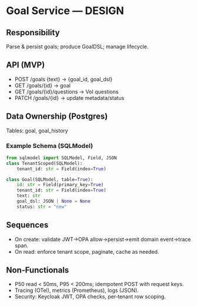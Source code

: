 # Goal Service — DESIGN

## Responsibility
Parse & persist goals; produce GoalDSL; manage lifecycle.

## API (MVP)
- POST /goals {text} -> {goal_id, goal_dsl}
- GET /goals/{id} -> goal
- GET /goals/{id}/questions -> VoI questions
- PATCH /goals/{id} -> update metadata/status

## Data Ownership (Postgres)
Tables: goal, goal_history

### Example Schema (SQLModel)
```python
from sqlmodel import SQLModel, Field, JSON
class TenantScoped(SQLModel):
    tenant_id: str = Field(index=True)

class Goal(SQLModel, table=True):
    id: str = Field(primary_key=True)
    tenant_id: str = Field(index=True)
    text: str
    goal_dsl: JSON | None = None
    status: str = "new"
```
## Sequences
- On create: validate JWT→OPA allow→persist→emit domain event→trace span.
- On read: enforce tenant scope, paginate, cache as needed.

## Non‑Functionals
- P50 read < 50ms, P95 < 200ms; idempotent POST with request keys.
- Tracing (OTel), metrics (Prometheus), logs (JSON).
- Security: Keycloak JWT, OPA checks, per‑tenant row scoping.

